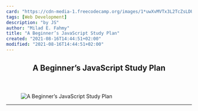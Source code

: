 ```yaml
---
card: "https://cdn-media-1.freecodecamp.org/images/1*uwXvMVTx3L2TcZsLDU4dwg.jpeg"
tags: [Web Development]
description: "by JS"
author: "Milad E. Fahmy"
title: "A Beginner’s JavaScript Study Plan"
created: "2021-08-16T14:44:51+02:00"
modified: "2021-08-16T14:44:51+02:00"
---
```

<div class="site-wrapper">
<main id="site-main" class="site-main outer">
<div class="inner">
<article class="post-full post tag-web-development tag-programming tag-javascript tag-learning-to-code tag-life-lessons ">
<header class="post-full-header">
<h1 class="post-full-title">A Beginner’s JavaScript Study Plan</h1>
</header>
<figure class="post-full-image">
<picture>
<source media="(max-width: 700px)" sizes="1px" srcset="data:image/gif;base64,R0lGODlhAQABAIAAAAAAAP///yH5BAEAAAAALAAAAAABAAEAAAIBRAA7 1w">
<source media="(min-width: 701px)" sizes="(max-width: 800px) 400px,
(max-width: 1170px) 700px,
1400px" srcset="https://cdn-media-1.freecodecamp.org/images/1*uwXvMVTx3L2TcZsLDU4dwg.jpeg 300w,
https://cdn-media-1.freecodecamp.org/images/1*uwXvMVTx3L2TcZsLDU4dwg.jpeg 600w,
https://cdn-media-1.freecodecamp.org/images/1*uwXvMVTx3L2TcZsLDU4dwg.jpeg 1000w,
https://cdn-media-1.freecodecamp.org/images/1*uwXvMVTx3L2TcZsLDU4dwg.jpeg 2000w">
<img onerror="this.style.display='none'" src="https://cdn-media-1.freecodecamp.org/images/1*uwXvMVTx3L2TcZsLDU4dwg.jpeg" alt="A Beginner’s JavaScript Study Plan">
</picture>
</figure>
<section class="post-full-content">
<div class="post-content medium-migrated-article">
</div>
<hr>
</section>
</article>
</div>
</main>
</div>
<!-- Google Tag Manager (noscript) -->
<!-- End Google Tag Manager (noscript) -->
